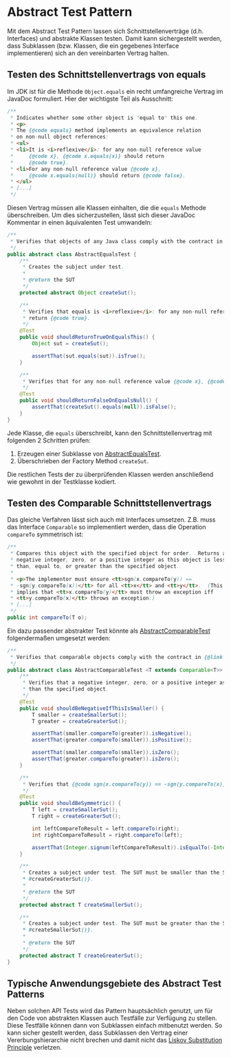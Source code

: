 # Abstract Test Pattern

Mit dem Abstract Test Pattern lassen sich Schnittstellenverträge (d.h. Interfaces) und abstrakte Klassen 
testen. Damit kann sichergestellt werden, dass Subklassen (bzw. Klassen, die ein gegebenes Interface
implementieren) sich an den vereinbarten Vertrag halten.

## Testen des Schnittstellenvertrags von equals

Im JDK ist für die Methode `Object.equals` ein recht umfangreiche Vertrag im JavaDoc formuliert. Hier der wichtigste
 Teil als Ausschnitt:

```java
/**
 * Indicates whether some other object is "equal to" this one.
 * <p>
 * The {@code equals} method implements an equivalence relation
 * on non-null object references:
 * <ul>
 * <li>It is <i>reflexive</i>: for any non-null reference value
 *     {@code x}, {@code x.equals(x)} should return
 *     {@code true}.
 * <li>For any non-null reference value {@code x},
 *     {@code x.equals(null)} should return {@code false}.
 * </ul>
 * [...]
 */
```

Diesen Vertrag müssen alle Klassen einhalten, die die `equals` Methode überschreiben. Um dies sicherzustellen,
lässt sich dieser JavaDoc Kommentar in einen äquivalenten Test umwandeln:

```java
/**
 * Verifies that objects of any Java class comply with the contract in {@link Object#equals(Object)}.
 */
public abstract class AbstractEqualsTest {
    /**
     * Creates the subject under test.
     *
     * @return the SUT
     */
    protected abstract Object createSut();

    /**
     * Verifies that equals is <i>reflexive</i>: for any non-null reference value {@code x}, {@code x.equals(x)} should
     * return {@code true}.
     */
    @Test
    public void shouldReturnTrueOnEqualsThis() {
        Object sut = createSut();

        assertThat(sut.equals(sut)).isTrue();
    }

    /**
     * Verifies that for any non-null reference value {@code x}, {@code x.equals(null)} should return {@code false}.
     */
    @Test
    public void shouldReturnFalseOnEqualsNull() {
        assertThat(createSut().equals(null)).isFalse();
    }
}
```

Jede Klasse, die `equals` überschreibt, kann den Schnittstellenvertrag mit folgenden 2 Schritten prüfen:

1. Erzeugen einer Subklasse von [AbstractEqualsTest](../../master/src/test/java/edu/hm/hafner/util/AbstractEqualsTest.java).
2. Überschrieben der Factory Method `createSut`.

Die restlichen Tests der zu überprüfenden Klassen werden anschließend wie gewohnt in der Testklasse kodiert.

## Testen des Comparable Schnittstellenvertrags 

Das gleiche Verfahren lässt sich auch mit Interfaces umsetzen. 
Z.B. muss das Interface `Comparable` so implementiert werden, dass die Operation `compareTo` symmetrisch ist:

```java
/**
 * Compares this object with the specified object for order.  Returns a
 * negative integer, zero, or a positive integer as this object is less
 * than, equal to, or greater than the specified object.
 *
 * <p>The implementor must ensure <tt>sgn(x.compareTo(y)) ==
 * -sgn(y.compareTo(x))</tt> for all <tt>x</tt> and <tt>y</tt>.  (This
 * implies that <tt>x.compareTo(y)</tt> must throw an exception iff
 * <tt>y.compareTo(x)</tt> throws an exception.)
 * [...]
 */
public int compareTo(T o);
```

Ein dazu passender abstrakter Test könnte als 
[AbstractComparableTest](../../master/src/test/java/edu/hm/hafner/util/AbstractComparableTest.java) 
folgendermaßen umgesetzt werden: 

```java
/**
 * Verifies that comparable objects comply with the contract in {@link Comparable#compareTo(Object)}.
 */
public abstract class AbstractComparableTest <T extends Comparable<T>> {
    /**
     * Verifies that a negative integer, zero, or a positive integer as this object is less than, equal to, or greater
     * than the specified object.
     */
    @Test
    public void shouldBeNegativeIfThisIsSmaller() {
        T smaller = createSmallerSut();
        T greater = createGreaterSut();

        assertThat(smaller.compareTo(greater)).isNegative();
        assertThat(greater.compareTo(smaller)).isPositive();

        assertThat(smaller.compareTo(smaller)).isZero();
        assertThat(greater.compareTo(greater)).isZero();
    }

    /**
     * Verifies that {@code sgn(x.compareTo(y)) == -sgn(y.compareTo(x))} for all {@code x} and {@code y}.
     */
    @Test
    public void shouldBeSymmetric() {
        T left = createSmallerSut();
        T right = createGreaterSut();

        int leftCompareToResult = left.compareTo(right);
        int rightCompareToResult = right.compareTo(left);

        assertThat(Integer.signum(leftCompareToResult)).isEqualTo(-Integer.signum(rightCompareToResult));
    }

    /**
     * Creates a subject under test. The SUT must be smaller than the SUT of the opposite method {@link
     * #createGreaterSut()}.
     *
     * @return the SUT
     */
    protected abstract T createSmallerSut();

    /**
     * Creates a subject under test. The SUT must be greater than the SUT of the opposite method {@link
     * #createSmallerSut()}.
     *
     * @return the SUT
     */
    protected abstract T createGreaterSut();
}
```

## Typische Anwendungsgebiete des Abstract Test Patterns

Neben solchen API Tests wird das Pattern hauptsächlich genutzt, um für den Code von abstrakten Klassen auch Testfälle 
zur Verfügung zu stellen. Diese Testfälle können dann von Subklassen einfach mitbenutzt werden. So kann sicher
gestellt werden, dass Subklassen den Vertrag einer Vererbungshierarchie nicht brechen und damit nicht das 
[Liskov Substitution Principle](http://www.objectmentor.com/resources/articles/lsp.pdf) verletzen.